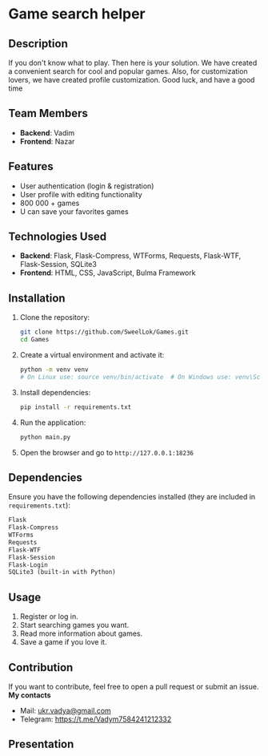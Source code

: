 # Game search helper

## Description
If you don't know what to play. Then here is your solution. We have created a convenient search for cool and popular games. Also, for customization lovers, we have created profile customization. Good luck, and have a good time

## Team Members
- **Backend**: Vadim
- **Frontend**: Nazar

## Features
- User authentication (login & registration)
- User profile with editing functionality
- 800 000 + games
- U can save your favorites games

## Technologies Used
- **Backend**: Flask, Flask-Compress, WTForms, Requests, Flask-WTF, Flask-Session, SQLite3
- **Frontend**: HTML, CSS, JavaScript, Bulma Framework

## Installation
1. Clone the repository:
   ```bash
   git clone https://github.com/SweelLok/Games.git
   cd Games
   ```
2. Create a virtual environment and activate it:
   ```bash
   python -m venv venv
   # On Linux use: source venv/bin/activate  # On Windows use: venv\Scripts\activate
   ```
3. Install dependencies:
   ```bash
   pip install -r requirements.txt
   ```
4. Run the application:
   ```bash
   python main.py
   ```
5. Open the browser and go to `http://127.0.0.1:18236`

## Dependencies
Ensure you have the following dependencies installed (they are included in `requirements.txt`):
```txt
Flask
Flask-Compress
WTForms
Requests
Flask-WTF
Flask-Session
Flask-Login
SQLite3 (built-in with Python)
```

## Usage
1. Register or log in.
2. Start searching games you want.
3. Read more information about games.
4. Save a game if you love it.

## Contribution
If you want to contribute, feel free to open a pull request or submit an issue.
**My contacts**
- Mail: ukr.vadya@gmail.com 
- Telegram: https://t.me/Vadym7584241212332

## Presentation 
